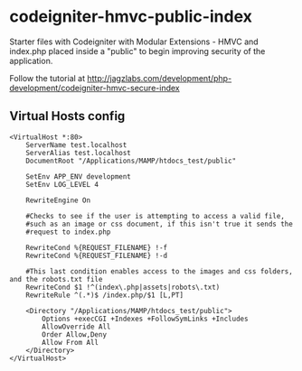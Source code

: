 codeigniter-hmvc-public-index
=============================

Starter files with Codeigniter with Modular Extensions - HMVC and index.php placed inside a "public" to begin improving security of the application. 

Follow the tutorial at http://jagzlabs.com/development/php-development/codeigniter-hmvc-secure-index ‎

##  Virtual Hosts config
```
<VirtualHost *:80>
    ServerName test.localhost
    ServerAlias test.localhost
    DocumentRoot "/Applications/MAMP/htdocs_test/public"
    
    SetEnv APP_ENV development
    SetEnv LOG_LEVEL 4

    RewriteEngine On

    #Checks to see if the user is attempting to access a valid file,
    #such as an image or css document, if this isn't true it sends the
    #request to index.php
    
    RewriteCond %{REQUEST_FILENAME} !-f
    RewriteCond %{REQUEST_FILENAME} !-d

    #This last condition enables access to the images and css folders, and the robots.txt file
    RewriteCond $1 !^(index\.php|assets|robots\.txt)
    RewriteRule ^(.*)$ /index.php/$1 [L,PT]

    <Directory "/Applications/MAMP/htdocs_test/public">
        Options +execCGI +Indexes +FollowSymLinks +Includes    
        AllowOverride All
        Order Allow,Deny
        Allow From All
    </Directory>
</VirtualHost>
```
